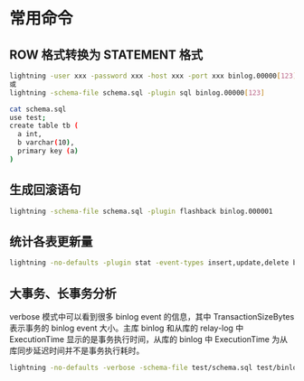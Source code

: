 # 常用命令

## ROW 格式转换为 STATEMENT 格式

```bash
lightning -user xxx -password xxx -host xxx -port xxx binlog.00000[123]
或
lightning -schema-file schema.sql -plugin sql binlog.00000[123]

cat schema.sql
use test;
create table tb (
  a int,
  b varchar(10),
  primary key (a)
)
```

## 生成回滚语句

```bash
lightning -schema-file schema.sql -plugin flashback binlog.000001
```

## 统计各表更新量

```bash
lightning -no-defaults -plugin stat -event-types insert,update,delete binlog.000001 | jq -r '.TableStats | keys[] as $k | "\($k)  \(.[$k] | .insert + .delete + .update)"'  | sort -k 2 -nr | column -t | head
```

## 大事务、长事务分析

verbose 模式中可以看到很多 binlog event 的信息，其中 TransactionSizeBytes 表示事务的 binlog event 大小。主库 binlog 和从库的 relay-log 中 ExecutionTime 显示的是事务执行时间，从库的 binlog 中 ExecutionTime 为从库同步延迟时间并不是事务执行耗时。

```bash
lightning -no-defaults -verbose -schema-file test/schema.sql test/binlog.000002  | grep "DEBUG" | grep "TransactionSizeBytes\|ExecutionTime"
```
